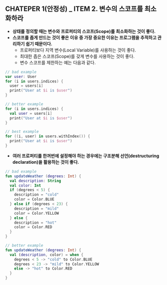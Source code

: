 ## CHATEPER 1(안정성) _ ITEM 2. 변수의 스코프를 최소화하라

- **상태를 정의할 때는 변수와 프로퍼티의 스코프(Scope)를 최소화하는 것이 좋다.**
- **스코프를 좁게 만드는 것이 좋은 이유 중 가장 중요한 이유는 프로그램을 추적하고 관리하기 쉽기 때문이다.**
  - 프로퍼티보다 지역 변수(Local Variable)를 사용하는 것이 좋다.
  - 최대한 좁은 스코프(Scope)를 갖게 변수를 사용하는 것이 좋다.
  - 변수 스코프를 제한하는 예는 다음과 같다.
``` kotlin
// bad example
var user: User
for (i in users.indices) {
  user = users[i]
  print("User at $i is $user")
}

// better example
for (i in users.indices) {
  val user = users[i]
  print("User at $i is $user")
}

// best example
for ((i, user) in users.withIndex()) {
  print("User at $i is $user")
}
```

- **여러 프로퍼티를 한꺼번에 설정해야 하는 경우에는 구조분해 선언(destructuring declaration)을 활용하는 것이 좋다.**
```kotlin
// bad example
fun updateWeather (degrees: Int) {
  val description: String
  val color: Int
  if (degrees < 5) {
    description = "cold"
    color = Color.BLUE
  } else if (degrees < 23) {
    description = "mild"
    color = Color.YELLOW
  } else {
    description = "hot"
    color = Color.RED
  }
}

// better example
fun updateWeather (degrees: Int) {
  val (description, color) = when {
    degrees < 5 -> "cold" to Color.BLUE
    degrees < 23 -> "mild" to Color.YELLOW
    else -> "hot" to Color.RED
  }
}
```
